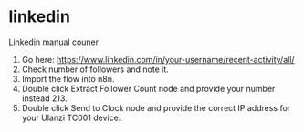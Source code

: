 # linkedin
Linkedin manual couner

1. Go here: https://www.linkedin.com/in/your-username/recent-activity/all/
2. Check number of followers and note it.
3. Import the flow into n8n.
4. Double click Extract Follower Count node and provide your number instead 213.
5. Double click Send to Clock node and provide the correct IP address for your Ulanzi TC001 device.
